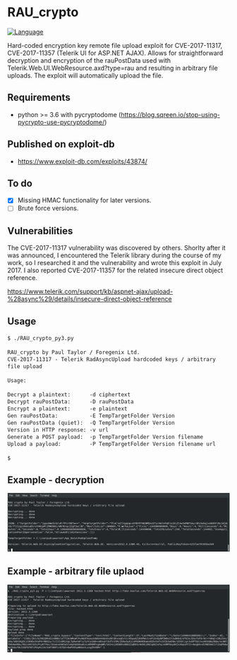 # RAU_crypto
[![Language](https://img.shields.io/badge/Lang-Python-blue.svg)](https://www.python.org)

Hard-coded encryption key remote file upload exploit for CVE-2017-11317, CVE-2017-11357 (Telerik UI for ASP.NET AJAX). Allows for straightforward decryption and encryption of the rauPostData used with Telerik.Web.UI.WebResource.axd?type=rau and resulting in arbitrary file uploads. The exploit will automatically upload the file.

## Requirements
- python >= 3.6 with pycryptodome (https://blog.sqreen.io/stop-using-pycrypto-use-pycryptodome/)

## Published on exploit-db
- https://www.exploit-db.com/exploits/43874/

## To do
- [x] Missing HMAC functionality for later versions.
- [ ] Brute force versions.

## Vulnerabilities
The CVE-2017-11317 vulnerability was discovered by others. Shorlty after it was announced, I encountered the Telerik library during the course of my work, so I researched it and the vulnerability and wrote this exploit in July 2017. I also reported CVE-2017-11357 for the related insecure direct object reference.

https://www.telerik.com/support/kb/aspnet-ajax/upload-%28async%29/details/insecure-direct-object-reference

## Usage
```
$ ./RAU_crypto_py3.py 

RAU_crypto by Paul Taylor / Foregenix Ltd.
CVE-2017-11317 - Telerik RadAsyncUpload hardcoded keys / arbitrary file upload

Usage:

Decrypt a plaintext:      -d ciphertext
Decrypt rauPostData:      -D rauPostData
Encrypt a plaintext:      -e plaintext
Gen rauPostData:          -E TempTargetFolder Version
Gen rauPostData (quiet):  -Q TempTargetFolder Version
Version in HTTP response: -v url
Generate a POST payload:  -p TempTargetFolder Version filename
Upload a payload:         -P TempTargetFolder Version filename url

$

```

## Example - decryption
![Decrypt screenshot](images/decrypt_screenshot.png)

## Example - arbitrary file uplaod
![Upload screenshot](images/upload_screenshot.png)

